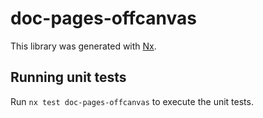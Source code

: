 # doc-pages-offcanvas

This library was generated with [Nx](https://nx.dev).


## Running unit tests

Run `nx test doc-pages-offcanvas` to execute the unit tests.

